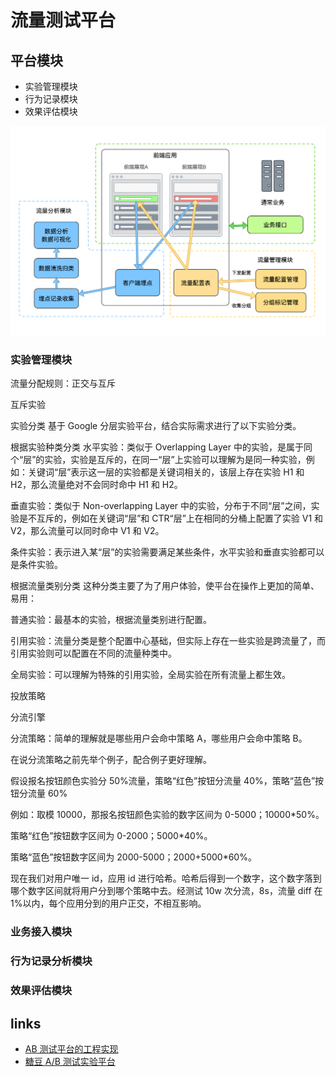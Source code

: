 # 流量测试平台

<!-- ## 尝试设计一套 A/B Test 方案，来确定更新后交互设计得到了正向优化，包括但不限于：分桶方案；投放策略；配置后台；埋点

A/B 测试方案

分桶方案

分桶测试(bucket testing BTS)

投放策略

配置后台

埋点

A/B 测试的主要场景有两种：对比实验和灰度发布。 -->

## 平台模块

- 实验管理模块
- 行为记录模块
- 效果评估模块

![a](https://github.com/limichange/log-log-log/blob/master/docs/others/images/pic1.png?raw=true)

### 实验管理模块

流量分配规则：正交与互斥

互斥实验

实验分类
基于 Google 分层实验平台，结合实际需求进行了以下实验分类。

根据实验种类分类
水平实验：类似于 Overlapping Layer 中的实验，是属于同个“层”的实验，实验是互斥的，在同一“层”上实验可以理解为是同一种实验，例如：关键词“层”表示这一层的实验都是关键词相关的，该层上存在实验 H1 和 H2，那么流量绝对不会同时命中 H1 和 H2。

垂直实验：类似于 Non-overlapping Layer 中的实验，分布于不同“层”之间，实验是不互斥的，例如在关键词“层”和 CTR“层”上在相同的分桶上配置了实验 V1 和 V2，那么流量可以同时命中 V1 和 V2。

条件实验：表示进入某“层”的实验需要满足某些条件，水平实验和垂直实验都可以是条件实验。

根据流量类别分类
这种分类主要了为了用户体验，使平台在操作上更加的简单、易用：

普通实验：最基本的实验，根据流量类别进行配置。

引用实验：流量分类是整个配置中心基础，但实际上存在一些实验是跨流量了，而引用实验则可以配置在不同的流量种类中。

全局实验：可以理解为特殊的引用实验，全局实验在所有流量上都生效。

投放策略

分流引擎

分流策略：简单的理解就是哪些用户会命中策略 A，哪些用户会命中策略 B。

在说分流策略之前先举个例子，配合例子更好理解。

假设报名按钮颜色实验分 50%流量，策略“红色”按钮分流量 40%，策略“蓝色”按钮分流量 60%

例如：取模 10000，那报名按钮颜色实验的数字区间为 0-5000；10000\*50%。

策略“红色”按钮数字区间为 0-2000；5000\*40%。

策略“蓝色”按钮数字区间为 2000-5000；2000+5000\*60%。

现在我们对用户唯一 id，应用 id 进行哈希。哈希后得到一个数字，这个数字落到哪个数字区间就将用户分到哪个策略中去。经测试 10w 次分流，8s，流量 diff 在 1%以内，每个应用分到的用户正交，不相互影响。

### 业务接入模块

### 行为记录分析模块

### 效果评估模块

## links

- [AB 测试平台的工程实现](https://zhuanlan.zhihu.com/p/79961254)
- [糖豆 A/B 测试实验平台](https://www.jianshu.com/p/2fcdd25d3499)
